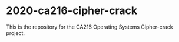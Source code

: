 # 2020-ca216-cipher-crack

This is the repository for the CA216 Operating Systems Cipher-crack project.

